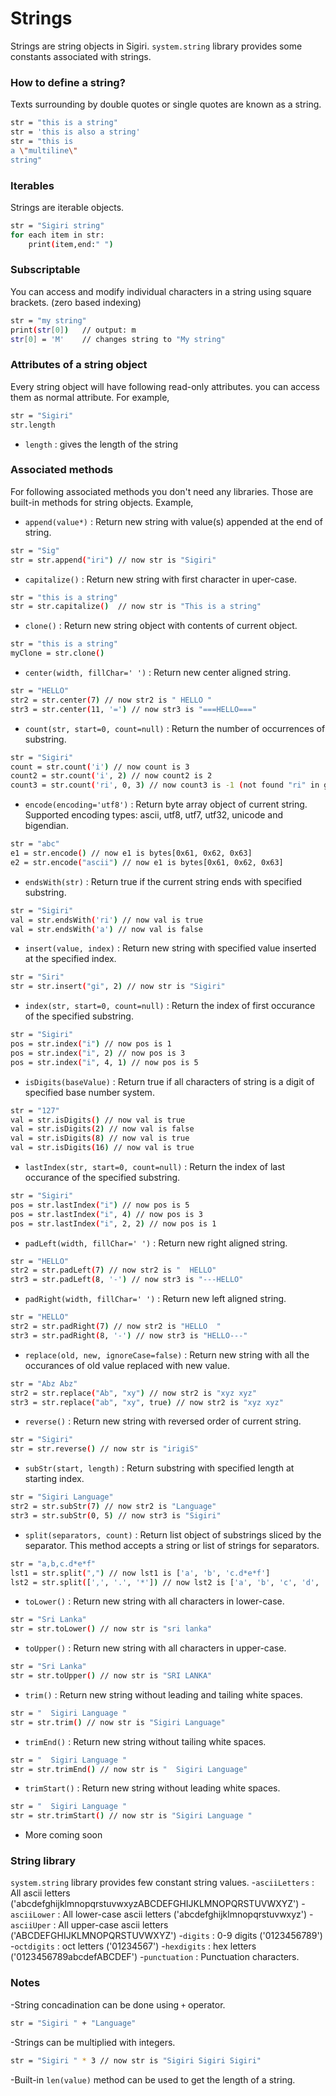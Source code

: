 # Strings
Strings are string objects in Sigiri. `system.string` library provides some constants associated with strings.

### How to define a string?
Texts surrounding by double quotes or single quotes are known as a string.
```sh
str = "this is a string"
str = 'this is also a string'
str = "this is
a \"multiline\"
string"
```

### Iterables
Strings are iterable objects.
```sh
str = "Sigiri string"
for each item in str:
	print(item,end:" ")
```

### Subscriptable
You can access and modify individual characters in a string using square brackets. (zero based indexing)
```sh
str = "my string"
print(str[0]) 	// output: m
str[0] = 'M' 	// changes string to "My string"
```

### Attributes of a string object
Every string object will have following read-only attributes. you can access them as normal attribute. For example,
```sh
str = "Sigiri"
str.length
```
- `length` : gives the length of the string


### Associated methods
For following associated methods you don't need any libraries. Those are built-in methods for string objects. Example,
- `append(value*)` : Return new string with value(s) appended at the end of string.
```sh
str = "Sig"
str = str.append("iri")	// now str is "Sigiri"
```
- `capitalize()` : Return new string with first character in uper-case.
```sh
str = "this is a string"
str = str.capitalize()	// now str is "This is a string"
```
- `clone()` : Return new string object with contents of current object.
```sh
str = "this is a string"
myClone = str.clone()
```
- `center(width, fillChar=' ')` : Return new center aligned string.
```sh
str = "HELLO"
str2 = str.center(7) // now str2 is " HELLO "
str3 = str.center(11, '=') // now str3 is "===HELLO==="
```
- `count(str, start=0, count=null)` : Return the number of occurrences of substring.
```sh
str = "Sigiri"
count = str.count('i') // now count is 3
count2 = str.count('i', 2) // now count2 is 2
count3 = str.count('ri', 0, 3) // now count3 is -1 (not found "ri" in given range)
```
- `encode(encoding='utf8')` : Return byte array object of current string. Supported encoding types: ascii, utf8, utf7, utf32, unicode and bigendian.
```sh
str = "abc"
e1 = str.encode() // now e1 is bytes[0x61, 0x62, 0x63]
e2 = str.encode("ascii") // now e1 is bytes[0x61, 0x62, 0x63]
```
- `endsWith(str)` : Return true if the current string ends with specified substring.
```sh
str = "Sigiri"
val = str.endsWith('ri') // now val is true
val = str.endsWith('a') // now val is false
```
- `insert(value, index)` : Return new string with specified value inserted at the specified index.
```sh
str = "Siri"
str = str.insert("gi", 2) // now str is "Sigiri"
```
- `index(str, start=0, count=null)` : Return the index of first occurance of the specified substring.
```sh
str = "Sigiri"
pos = str.index("i") // now pos is 1
pos = str.index("i", 2) // now pos is 3
pos = str.index("i", 4, 1) // now pos is 5
```
- `isDigits(baseValue)` : Return true if all characters of string is a digit of specified base number system.
```sh
str = "127"
val = str.isDigits() // now val is true
val = str.isDigits(2) // now val is false
val = str.isDigits(8) // now val is true
val = str.isDigits(16) // now val is true
```
- `lastIndex(str, start=0, count=null)` : Return the index of last occurance of the specified substring.
```sh
str = "Sigiri"
pos = str.lastIndex("i") // now pos is 5
pos = str.lastIndex("i", 4) // now pos is 3
pos = str.lastIndex("i", 2, 2) // now pos is 1
```
- `padLeft(width, fillChar=' ')` : Return new right aligned string.
```sh
str = "HELLO"
str2 = str.padLeft(7) // now str2 is "  HELLO"
str3 = str.padLeft(8, '-') // now str3 is "---HELLO"
```
- `padRight(width, fillChar=' ')` : Return new left aligned string.
```sh
str = "HELLO"
str2 = str.padRight(7) // now str2 is "HELLO  "
str3 = str.padRight(8, '-') // now str3 is "HELLO---"
```
- `replace(old, new, ignoreCase=false)` : Return new string with all the occurances of old value replaced with new value.
```sh
str = "Abz Abz"
str2 = str.replace("Ab", "xy") // now str2 is "xyz xyz"
str3 = str.replace("ab", "xy", true) // now str2 is "xyz xyz"
```
- `reverse()` : Return new string with reversed order of current string.
```sh
str = "Sigiri"
str = str.reverse() // now str is "irigiS"
```
- `subStr(start, length)` : Return substring with specified length at starting index. 
```sh
str = "Sigiri Language"
str2 = str.subStr(7) // now str2 is "Language"
str3 = str.subStr(0, 5) // now str3 is "Sigiri"
```
- `split(separators, count)` : Return list object of substrings sliced by the separator. This method accepts a string or list of strings for separators.
```sh
str = "a,b,c.d*e*f"
lst1 = str.split(",") // now lst1 is ['a', 'b', 'c.d*e*f']
lst2 = str.split([',', '.', '*']) // now lst2 is ['a', 'b', 'c', 'd', 'e', 'f']
```
- `toLower()` : Return new string with all characters in lower-case.
```sh
str = "Sri Lanka"
str = str.toLower() // now str is "sri lanka"
```
- `toUpper()` : Return new string with all characters in upper-case.
```sh
str = "Sri Lanka"
str = str.toUpper() // now str is "SRI LANKA"
```
- `trim()` : Return new string without leading and tailing white spaces.
```sh
str = "  Sigiri Language "
str = str.trim() // now str is "Sigiri Language"
```
- `trimEnd()` : Return new string without tailing white spaces.
```sh
str = "  Sigiri Language "
str = str.trimEnd() // now str is "  Sigiri Language"
```
- `trimStart()` : Return new string without leading white spaces.
```sh
str = "  Sigiri Language "
str = str.trimStart() // now str is "Sigiri Language "
```
- More coming soon

### String library
`system.string` library provides few constant string values.
-`asciiLetters` : All ascii letters ('abcdefghijklmnopqrstuvwxyzABCDEFGHIJKLMNOPQRSTUVWXYZ')
-`asciiLower` : All lower-case ascii letters ('abcdefghijklmnopqrstuvwxyz')
-`asciiUper` : All upper-case ascii letters ('ABCDEFGHIJKLMNOPQRSTUVWXYZ')
-`digits` : 0-9 digits ('0123456789')
-`octdigits` : oct letters ('01234567')
-`hexdigits` : hex letters ('0123456789abcdefABCDEF')
-`punctuation` : Punctuation characters.

### Notes
-String concadination can be done using `+` operator.
```sh
str = "Sigiri " + "Language"
```
-Strings can be multiplied with integers.
```sh
str = "Sigiri " * 3 // now str is "Sigiri Sigiri Sigiri"
```
-Built-in `len(value)` method can be used to get the length of a string.